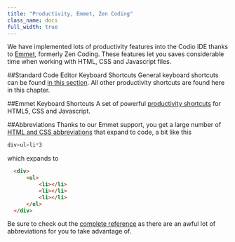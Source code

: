 ```yaml
---
title: "Productivity, Emmet, Zen Coding"
class_name: docs
full_width: true
---
```


We have implemented lots of productivity features into the Codio IDE thanks to [Emmet](http://www.emmet.io), formerly Zen Coding. These features let you saves considerable time when working with HTML, CSS and Javascript files.

##Standard Code Editor Keyboard Shortcuts
General keyboard shortcuts can be found [in this section](/docs/ide/editing/kb-shortcuts). All other productivity shortcuts are found here in this chapter.

##Emmet Keyboard Shortcuts
A set of powerful [productivity shortcuts](/docs/ide/editing/emmet/emmet-actions) for HTML5, CSS and Javascript.

##Abbreviations
Thanks to our Emmet support, you get a large number of [HTML and CSS abbreviations](/docs/ide/editing/emmet/emmet-abbreviations/) that expand to code, a bit like this

```css
div>ul>li*3
```

which expands to

```html
  <div>
      <ul>
          <li></li>
          <li></li>
          <li></li>
      </ul>
  </div>
```

Be sure to check out the [complete reference](/docs/ide/editing/emmet/emmet-ref/) as there are an awful lot of abbreviations for you to take advantage of.
